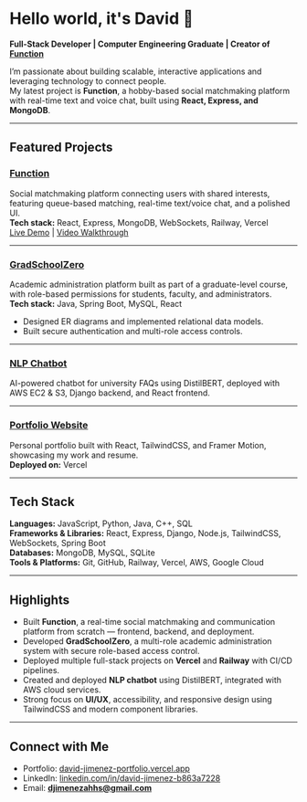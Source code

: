 # Hello world, it's David 👋  

**Full-Stack Developer | Computer Engineering Graduate | Creator of [Function](https://david-jimenez-portfolio.vercel.app/)**  

I’m passionate about building scalable, interactive applications and leveraging technology to connect people.  
My latest project is **Function**, a hobby-based social matchmaking platform with real-time text and voice chat, built using **React, Express, and MongoDB**.  

---

## Featured Projects

### [Function](https://github.com/DJimenez1/function-app-frontend)
Social matchmaking platform connecting users with shared interests, featuring queue-based matching, real-time text/voice chat, and a polished UI.  
**Tech stack:** React, Express, MongoDB, WebSockets, Railway, Vercel  
[Live Demo](https://functionapp.dev) | [Video Walkthrough](https://david-jimenez-portfolio.vercel.app/Function_App_Video_Walkthrough.mp4)   

---

### [GradSchoolZero](https://github.com/CityDevsCCNY/GradSchoolZero)
Academic administration platform built as part of a graduate-level course, with role-based permissions for students, faculty, and administrators.  
**Tech stack:** Java, Spring Boot, MySQL, React  
- Designed ER diagrams and implemented relational data models.  
- Built secure authentication and multi-role access controls.  

---

### [NLP Chatbot](https://github.com/cindyweng18/ccnychatbot)
AI-powered chatbot for university FAQs using DistilBERT, deployed with AWS EC2 & S3, Django backend, and React frontend.  

---

### [Portfolio Website](https://github.com/DJimenez1/david-jimenez-portfolio)
Personal portfolio built with React, TailwindCSS, and Framer Motion, showcasing my work and resume.  
**Deployed on:** Vercel  

---

## Tech Stack

**Languages:** JavaScript, Python, Java, C++, SQL  
**Frameworks & Libraries:** React, Express, Django, Node.js, TailwindCSS, WebSockets, Spring Boot  
**Databases:** MongoDB, MySQL, SQLite  
**Tools & Platforms:** Git, GitHub, Railway, Vercel, AWS, Google Cloud

---

## Highlights  

- Built **Function**, a real-time social matchmaking and communication platform from scratch — frontend, backend, and deployment.  
- Developed **GradSchoolZero**, a multi-role academic administration system with secure role-based access control.  
- Deployed multiple full-stack projects on **Vercel** and **Railway** with CI/CD pipelines.  
- Created and deployed **NLP chatbot** using DistilBERT, integrated with AWS cloud services.  
- Strong focus on **UI/UX**, accessibility, and responsive design using TailwindCSS and modern component libraries.  

---

## Connect with Me

- Portfolio: [david-jimenez-portfolio.vercel.app](https://david-jimenez-portfolio.vercel.app/)  
- LinkedIn: [linkedin.com/in/david-jimenez-b863a7228](https://www.linkedin.com/in/david-jimenez-b863a7228/)  
- Email: **djimenezahhs@gmail.com**
